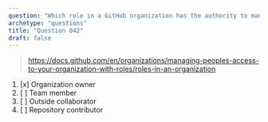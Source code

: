 ```yaml
---
question: "Which role in a GitHub organization has the authority to manage access to the organization's resources?"
archetype: "questions"
title: "Question 042"
draft: false
---
```


> https://docs.github.com/en/organizations/managing-peoples-access-to-your-organization-with-roles/roles-in-an-organization
1. [x] Organization owner
1. [ ] Team member
1. [ ] Outside collaborator
1. [ ] Repository contributor
